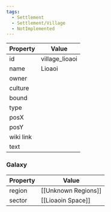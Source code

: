 ```yaml
---
tags:
  - Settlement
  - Settlement/Village
  - NotImplemented
---
```


| Property  | Value          |
| --------- | -------------- |
| id        | village_lioaoi |
| name      | Lioaoi         |
| owner     |                |
| culture   |                |
| bound     |                |
| type      |                |
| posX      |                |
| posY      |                |
| wiki link |                |
| text      |                |

### Galaxy
| Property | Value               |
| -------- | ------------------- |
| region   | [[Unknown Regions]] |
| sector   | [[Lioaoin Space]]   |
